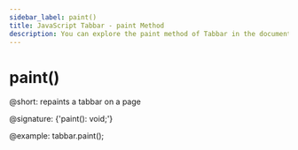 ```yaml
---
sidebar_label: paint()
title: JavaScript Tabbar - paint Method 
description: You can explore the paint method of Tabbar in the documentation of the DHTMLX JavaScript UI library. Browse developer guides and API reference, try out code examples and live demos, and download a free 30-day evaluation version of DHTMLX Suite.
---
```


# paint()

@short: repaints a tabbar on a page

@signature: {'paint(): void;'}

@example:
tabbar.paint();
